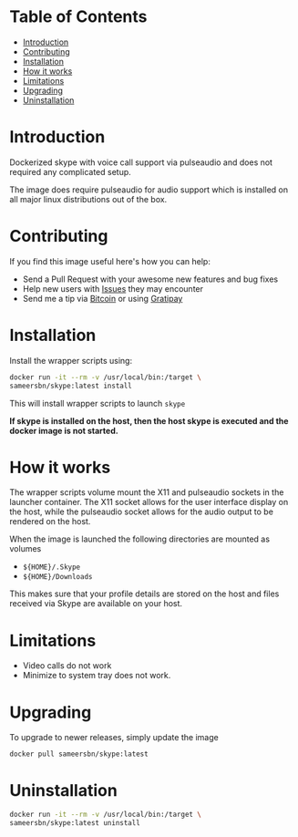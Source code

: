 # Table of Contents

- [Introduction](#introduction)
- [Contributing](#contributing)
- [Installation](#installation)
- [How it works](#how-it-works)
- [Limitations](#limitations)
- [Upgrading](#upgrading)
- [Uninstallation](#uninstallation)

# Introduction

Dockerized skype with voice call support via pulseaudio and does not required any complicated setup.

The image does require pulseaudio for audio support which is installed on all major linux distributions out of the box.

# Contributing

If you find this image useful here's how you can help:

- Send a Pull Request with your awesome new features and bug fixes
- Help new users with [Issues](https://github.com/sameersbn/docker-skype/issues) they may encounter
- Send me a tip via [Bitcoin](https://www.coinbase.com/sameersbn) or using [Gratipay](https://gratipay.com/sameersbn/)

# Installation

Install the wrapper scripts using:

```bash
docker run -it --rm -v /usr/local/bin:/target \
sameersbn/skype:latest install
```

This will install wrapper scripts to launch `skype`

**If skype is installed on the host, then the host skype is executed and the docker image is not started.**

# How it works

The wrapper scripts volume mount the X11 and pulseaudio sockets in the launcher container. The X11 socket allows for the user interface display on the host, while the pulseaudio socket allows for the audio output to be rendered on the host.

When the image is launched the following directories are mounted as volumes

 - `${HOME}/.Skype`
 - `${HOME}/Downloads`

This makes sure that your profile details are stored on the host and files received via Skype are available on your host.

# Limitations

- Video calls do not work
- Minimize to system tray does not work.

# Upgrading

To upgrade to newer releases, simply update the image

```
docker pull sameersbn/skype:latest
```

# Uninstallation

```bash
docker run -it --rm -v /usr/local/bin:/target \
sameersbn/skype:latest uninstall
```
